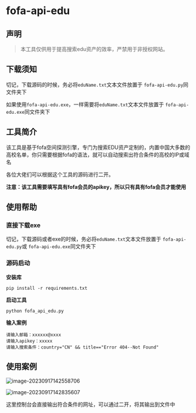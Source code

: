 # fofa-api-edu

## 声明

> 本工具仅供用于提高搜索edu资产的效率，严禁用于非授权网站。



## 下载须知

切记，下载源码的时候，务必将`eduName.txt`文本文件放置于 `fofa-api-edu.py`同文件夹下

如果使用`fofa-api-edu.exe`，一样需要将`eduName.txt`文本文件放置于 `fofa-api-edu.exe`同文件夹下



## 工具简介

 该工具是基于fofa空间探测引擎，专门为搜索EDU资产定制的，内置中国大多数的高校名单，你只需要根据fofa的语法，就可以自动搜索出符合条件的高校的IP或域名

各位大佬们可以根据这个工具的源码进行二开。

**注意：该工具需要填写具有fofa会员的apikey，所以只有具有fofa会员才能使用**



## 使用帮助

### 直接下载exe

切记，下载源码或者exe的时候，务必将`eduName.txt`文本文件放置于 `fofa-api-edu.py`或 `fofa-api-edu.exe`同文件夹下

### 源码启动

**安装库**

```
pip install -r requirements.txt
```

**启动工具**

```
python fofa_api_edu.py
```

**输入案例**

    请输入邮箱：xxxxxx@xxxx
    请输入apikey：xxxxx
    请输入搜索条件：country="CN" && title=="Error 404--Not Found"



## 使用案例

![image-20230917142558706](https://gitee.com/yuan_boss/yuanboss-pic-bed/raw/master/img2/image-20230917142558706.png)



![image-20230917142835607](https://gitee.com/yuan_boss/yuanboss-pic-bed/raw/master/img2/image-20230917142835607.png)

这里控制台会直接输出符合条件的网址，可以通过二开，将其输出到文件中